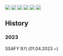 
![](https://camo.githubusercontent.com/60b9e55307fe3f5946b02fc59bf1e3c7a637c9229059c40af8688473aefe0aa5/68747470733a2f2f696d672e736869656c64732e696f2f62616467652f476d61696c2d4431343833363f7374796c653d666c6174266c6f676f3d476d61696c266c6f676f436f6c6f723d7768697465)
![](https://img.shields.io/badge/python-blue)
![](https://camo.githubusercontent.com/cb6733dd691a2b86cb9940a8353e763bd673b5d1967bbee7355067d21b5aa6df/68747470733a2f2f696d672e736869656c64732e696f2f62616467652f2d4a6176612d3030373339363f7374796c653d666c61742d737175617265266c6f676f3d6a617661266c6f676f436f6c6f723d7768697465)
![](https://camo.githubusercontent.com/25d6c4f355d6657fdb6886c654ed7525df05b9f9964f9b0ba2737718c86868d0/68747470733a2f2f696d672e736869656c64732e696f2f62616467652f2d48544d4c352d4533344632363f267374796c653d666c61742d737175617265266c6f676f3d68746d6c35266c6f676f436f6c6f723d7768697465)
![](https://camo.githubusercontent.com/2b65a6eeceb8088d4cfd56c4e79330ae28ada5bb2f558e0a920511d58d0f4870/68747470733a2f2f696d672e736869656c64732e696f2f62616467652f2d435353332d3135373242363f267374796c653d666c61742d737175617265266c6f676f3d63737333266c6f676f436f6c6f723d7768697465)
![](https://img.shields.io/badge/Andorid_Studio-Green)


## History
### 2023
SSAFY 9기 (01.04.2023 ~)
